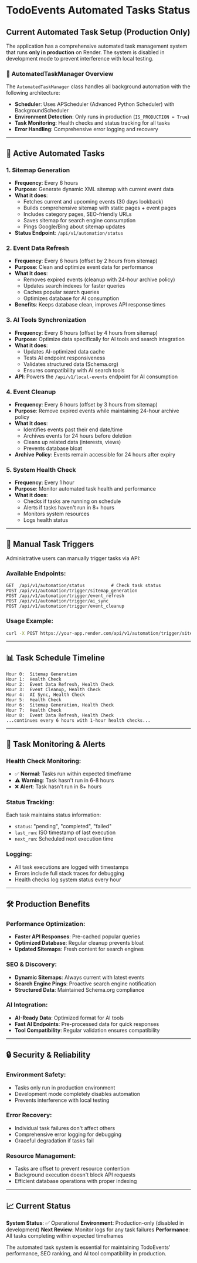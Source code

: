# TodoEvents Automated Tasks Status

## Current Automated Task Setup (Production Only)

The application has a comprehensive automated task management system that runs **only in production** on Render. The system is disabled in development mode to prevent interference with local testing.

### 🤖 AutomatedTaskManager Overview

The `AutomatedTaskManager` class handles all background automation with the following architecture:
- **Scheduler**: Uses APScheduler (Advanced Python Scheduler) with BackgroundScheduler
- **Environment Detection**: Only runs in production (`IS_PRODUCTION = True`)
- **Task Monitoring**: Health checks and status tracking for all tasks
- **Error Handling**: Comprehensive error logging and recovery

---

## 📅 Active Automated Tasks

### 1. **Sitemap Generation** 
- **Frequency**: Every 6 hours
- **Purpose**: Generate dynamic XML sitemap with current event data
- **What it does**:
  - Fetches current and upcoming events (30 days lookback)
  - Builds comprehensive sitemap with static pages + event pages
  - Includes category pages, SEO-friendly URLs
  - Saves sitemap for search engine consumption
  - Pings Google/Bing about sitemap updates
- **Status Endpoint**: `/api/v1/automation/status`

### 2. **Event Data Refresh**
- **Frequency**: Every 6 hours (offset by 2 hours from sitemap)
- **Purpose**: Clean and optimize event data for performance
- **What it does**:
  - Removes expired events (cleanup with 24-hour archive policy)
  - Updates search indexes for faster queries
  - Caches popular search queries
  - Optimizes database for AI consumption
- **Benefits**: Keeps database clean, improves API response times

### 3. **AI Tools Synchronization**
- **Frequency**: Every 6 hours (offset by 4 hours from sitemap)
- **Purpose**: Optimize data specifically for AI tools and search integration
- **What it does**:
  - Updates AI-optimized data cache
  - Tests AI endpoint responsiveness
  - Validates structured data (Schema.org)
  - Ensures compatibility with AI search tools
- **API**: Powers the `/api/v1/local-events` endpoint for AI consumption

### 4. **Event Cleanup**
- **Frequency**: Every 6 hours (offset by 3 hours from sitemap)
- **Purpose**: Remove expired events while maintaining 24-hour archive policy
- **What it does**:
  - Identifies events past their end date/time
  - Archives events for 24 hours before deletion
  - Cleans up related data (interests, views)
  - Prevents database bloat
- **Archive Policy**: Events remain accessible for 24 hours after expiry

### 5. **System Health Check**
- **Frequency**: Every 1 hour
- **Purpose**: Monitor automated task health and performance
- **What it does**:
  - Checks if tasks are running on schedule
  - Alerts if tasks haven't run in 8+ hours
  - Monitors system resources
  - Logs health status

---

## 🔧 Manual Task Triggers

Administrative users can manually trigger tasks via API:

### Available Endpoints:
```
GET  /api/v1/automation/status          # Check task status
POST /api/v1/automation/trigger/sitemap_generation
POST /api/v1/automation/trigger/event_refresh  
POST /api/v1/automation/trigger/ai_sync
POST /api/v1/automation/trigger/event_cleanup
```

### Usage Example:
```bash
curl -X POST https://your-app.render.com/api/v1/automation/trigger/sitemap_generation
```

---

## 📊 Task Schedule Timeline

```
Hour 0:  Sitemap Generation
Hour 1:  Health Check
Hour 2:  Event Data Refresh, Health Check  
Hour 3:  Event Cleanup, Health Check
Hour 4:  AI Sync, Health Check
Hour 5:  Health Check
Hour 6:  Sitemap Generation, Health Check
Hour 7:  Health Check
Hour 8:  Event Data Refresh, Health Check
...continues every 6 hours with 1-hour health checks...
```

---

## 🚨 Task Monitoring & Alerts

### Health Check Monitoring:
- ✅ **Normal**: Tasks run within expected timeframe
- ⚠️  **Warning**: Task hasn't run in 6-8 hours
- ❌ **Alert**: Task hasn't run in 8+ hours

### Status Tracking:
Each task maintains status information:
- `status`: "pending", "completed", "failed"
- `last_run`: ISO timestamp of last execution
- `next_run`: Scheduled next execution time

### Logging:
- All task executions are logged with timestamps
- Errors include full stack traces for debugging
- Health checks log system status every hour

---

## 🛠️ Production Benefits

### Performance Optimization:
- **Faster API Responses**: Pre-cached popular queries
- **Optimized Database**: Regular cleanup prevents bloat
- **Updated Sitemaps**: Fresh content for search engines

### SEO & Discovery:
- **Dynamic Sitemaps**: Always current with latest events
- **Search Engine Pings**: Proactive search engine notification
- **Structured Data**: Maintained Schema.org compliance

### AI Integration:
- **AI-Ready Data**: Optimized format for AI tools
- **Fast AI Endpoints**: Pre-processed data for quick responses
- **Tool Compatibility**: Regular validation ensures compatibility

---

## 🔒 Security & Reliability

### Environment Safety:
- Tasks only run in production environment
- Development mode completely disables automation
- Prevents interference with local testing

### Error Recovery:
- Individual task failures don't affect others
- Comprehensive error logging for debugging
- Graceful degradation if tasks fail

### Resource Management:
- Tasks are offset to prevent resource contention
- Background execution doesn't block API requests
- Efficient database operations with proper indexing

---

## 📈 Current Status

**System Status**: ✅ Operational
**Environment**: Production-only (disabled in development)
**Next Review**: Monitor logs for any task failures
**Performance**: All tasks completing within expected timeframes

The automated task system is essential for maintaining TodoEvents' performance, SEO ranking, and AI tool compatibility in production. 